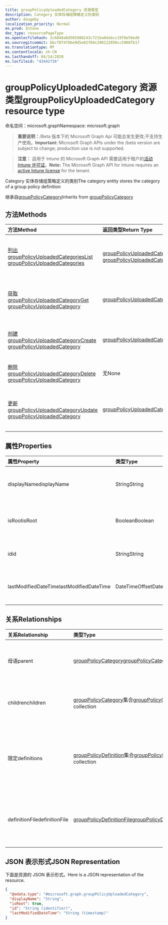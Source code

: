 ```yaml
---
title: groupPolicyUploadedCategory 资源类型
description: Category 实体存储组策略定义的类别
author: dougeby
localization_priority: Normal
ms.prod: Intune
doc_type: resourcePageType
ms.openlocfilehash: 2c6848a8d505980243c721ba0dabcc19f8e56ed6
ms.sourcegitcommit: bbcf074f0be9d5e02f84c290122850cc5968fb1f
ms.translationtype: MT
ms.contentlocale: zh-CN
ms.lasthandoff: 04/14/2020
ms.locfileid: "43442736"
---
```

# <a name="grouppolicyuploadedcategory-resource-type"></a><span data-ttu-id="e6c16-103">groupPolicyUploadedCategory 资源类型</span><span class="sxs-lookup"><span data-stu-id="e6c16-103">groupPolicyUploadedCategory resource type</span></span>

<span data-ttu-id="e6c16-104">命名空间：microsoft.graph</span><span class="sxs-lookup"><span data-stu-id="e6c16-104">Namespace: microsoft.graph</span></span>

> <span data-ttu-id="e6c16-105">**重要说明：**/Beta 版本下的 Microsoft Graph Api 可能会发生更改;不支持生产使用。</span><span class="sxs-lookup"><span data-stu-id="e6c16-105">**Important:** Microsoft Graph APIs under the /beta version are subject to change; production use is not supported.</span></span>

> <span data-ttu-id="e6c16-106">**注意：** 适用于 Intune 的 Microsoft Graph API 需要适用于租户的[活动 Intune 许可证](https://go.microsoft.com/fwlink/?linkid=839381)。</span><span class="sxs-lookup"><span data-stu-id="e6c16-106">**Note:** The Microsoft Graph API for Intune requires an [active Intune license](https://go.microsoft.com/fwlink/?linkid=839381) for the tenant.</span></span>

<span data-ttu-id="e6c16-107">Category 实体存储组策略定义的类别</span><span class="sxs-lookup"><span data-stu-id="e6c16-107">The category entity stores the category of a group policy definition</span></span>


<span data-ttu-id="e6c16-108">继承自[groupPolicyCategory](../resources/intune-grouppolicy-grouppolicycategory.md)</span><span class="sxs-lookup"><span data-stu-id="e6c16-108">Inherits from [groupPolicyCategory](../resources/intune-grouppolicy-grouppolicycategory.md)</span></span>

## <a name="methods"></a><span data-ttu-id="e6c16-109">方法</span><span class="sxs-lookup"><span data-stu-id="e6c16-109">Methods</span></span>
|<span data-ttu-id="e6c16-110">方法</span><span class="sxs-lookup"><span data-stu-id="e6c16-110">Method</span></span>|<span data-ttu-id="e6c16-111">返回类型</span><span class="sxs-lookup"><span data-stu-id="e6c16-111">Return Type</span></span>|<span data-ttu-id="e6c16-112">说明</span><span class="sxs-lookup"><span data-stu-id="e6c16-112">Description</span></span>|
|:---|:---|:---|
|[<span data-ttu-id="e6c16-113">列出 groupPolicyUploadedCategories</span><span class="sxs-lookup"><span data-stu-id="e6c16-113">List groupPolicyUploadedCategories</span></span>](../api/intune-grouppolicy-grouppolicyuploadedcategory-list.md)|<span data-ttu-id="e6c16-114">[groupPolicyUploadedCategory](../resources/intune-grouppolicy-grouppolicyuploadedcategory.md)集合</span><span class="sxs-lookup"><span data-stu-id="e6c16-114">[groupPolicyUploadedCategory](../resources/intune-grouppolicy-grouppolicyuploadedcategory.md) collection</span></span>|<span data-ttu-id="e6c16-115">列出[groupPolicyUploadedCategory](../resources/intune-grouppolicy-grouppolicyuploadedcategory.md)对象的属性和关系。</span><span class="sxs-lookup"><span data-stu-id="e6c16-115">List properties and relationships of the [groupPolicyUploadedCategory](../resources/intune-grouppolicy-grouppolicyuploadedcategory.md) objects.</span></span>|
|[<span data-ttu-id="e6c16-116">获取 groupPolicyUploadedCategory</span><span class="sxs-lookup"><span data-stu-id="e6c16-116">Get groupPolicyUploadedCategory</span></span>](../api/intune-grouppolicy-grouppolicyuploadedcategory-get.md)|[<span data-ttu-id="e6c16-117">groupPolicyUploadedCategory</span><span class="sxs-lookup"><span data-stu-id="e6c16-117">groupPolicyUploadedCategory</span></span>](../resources/intune-grouppolicy-grouppolicyuploadedcategory.md)|<span data-ttu-id="e6c16-118">读取[groupPolicyUploadedCategory](../resources/intune-grouppolicy-grouppolicyuploadedcategory.md)对象的属性和关系。</span><span class="sxs-lookup"><span data-stu-id="e6c16-118">Read properties and relationships of the [groupPolicyUploadedCategory](../resources/intune-grouppolicy-grouppolicyuploadedcategory.md) object.</span></span>|
|[<span data-ttu-id="e6c16-119">创建 groupPolicyUploadedCategory</span><span class="sxs-lookup"><span data-stu-id="e6c16-119">Create groupPolicyUploadedCategory</span></span>](../api/intune-grouppolicy-grouppolicyuploadedcategory-create.md)|[<span data-ttu-id="e6c16-120">groupPolicyUploadedCategory</span><span class="sxs-lookup"><span data-stu-id="e6c16-120">groupPolicyUploadedCategory</span></span>](../resources/intune-grouppolicy-grouppolicyuploadedcategory.md)|<span data-ttu-id="e6c16-121">创建新的[groupPolicyUploadedCategory](../resources/intune-grouppolicy-grouppolicyuploadedcategory.md)对象。</span><span class="sxs-lookup"><span data-stu-id="e6c16-121">Create a new [groupPolicyUploadedCategory](../resources/intune-grouppolicy-grouppolicyuploadedcategory.md) object.</span></span>|
|[<span data-ttu-id="e6c16-122">删除 groupPolicyUploadedCategory</span><span class="sxs-lookup"><span data-stu-id="e6c16-122">Delete groupPolicyUploadedCategory</span></span>](../api/intune-grouppolicy-grouppolicyuploadedcategory-delete.md)|<span data-ttu-id="e6c16-123">无</span><span class="sxs-lookup"><span data-stu-id="e6c16-123">None</span></span>|<span data-ttu-id="e6c16-124">删除[groupPolicyUploadedCategory](../resources/intune-grouppolicy-grouppolicyuploadedcategory.md)。</span><span class="sxs-lookup"><span data-stu-id="e6c16-124">Deletes a [groupPolicyUploadedCategory](../resources/intune-grouppolicy-grouppolicyuploadedcategory.md).</span></span>|
|[<span data-ttu-id="e6c16-125">更新 groupPolicyUploadedCategory</span><span class="sxs-lookup"><span data-stu-id="e6c16-125">Update groupPolicyUploadedCategory</span></span>](../api/intune-grouppolicy-grouppolicyuploadedcategory-update.md)|[<span data-ttu-id="e6c16-126">groupPolicyUploadedCategory</span><span class="sxs-lookup"><span data-stu-id="e6c16-126">groupPolicyUploadedCategory</span></span>](../resources/intune-grouppolicy-grouppolicyuploadedcategory.md)|<span data-ttu-id="e6c16-127">更新[groupPolicyUploadedCategory](../resources/intune-grouppolicy-grouppolicyuploadedcategory.md)对象的属性。</span><span class="sxs-lookup"><span data-stu-id="e6c16-127">Update the properties of a [groupPolicyUploadedCategory](../resources/intune-grouppolicy-grouppolicyuploadedcategory.md) object.</span></span>|

## <a name="properties"></a><span data-ttu-id="e6c16-128">属性</span><span class="sxs-lookup"><span data-stu-id="e6c16-128">Properties</span></span>
|<span data-ttu-id="e6c16-129">属性</span><span class="sxs-lookup"><span data-stu-id="e6c16-129">Property</span></span>|<span data-ttu-id="e6c16-130">类型</span><span class="sxs-lookup"><span data-stu-id="e6c16-130">Type</span></span>|<span data-ttu-id="e6c16-131">说明</span><span class="sxs-lookup"><span data-stu-id="e6c16-131">Description</span></span>|
|:---|:---|:---|
|<span data-ttu-id="e6c16-132">displayName</span><span class="sxs-lookup"><span data-stu-id="e6c16-132">displayName</span></span>|<span data-ttu-id="e6c16-133">String</span><span class="sxs-lookup"><span data-stu-id="e6c16-133">String</span></span>|<span data-ttu-id="e6c16-134">从[GroupPolicyCategory](../resources/intune-grouppolicy-grouppolicycategory.md)继承的类别的显示名称的字符串 id</span><span class="sxs-lookup"><span data-stu-id="e6c16-134">The string id of the category's display name Inherited from [groupPolicyCategory](../resources/intune-grouppolicy-grouppolicycategory.md)</span></span>|
|<span data-ttu-id="e6c16-135">isRoot</span><span class="sxs-lookup"><span data-stu-id="e6c16-135">isRoot</span></span>|<span data-ttu-id="e6c16-136">Boolean</span><span class="sxs-lookup"><span data-stu-id="e6c16-136">Boolean</span></span>|<span data-ttu-id="e6c16-137">定义类别是否是从[GroupPolicyCategory](../resources/intune-grouppolicy-grouppolicycategory.md)继承的根类别</span><span class="sxs-lookup"><span data-stu-id="e6c16-137">Defines if the category is a root category Inherited from [groupPolicyCategory](../resources/intune-grouppolicy-grouppolicycategory.md)</span></span>|
|<span data-ttu-id="e6c16-138">id</span><span class="sxs-lookup"><span data-stu-id="e6c16-138">id</span></span>|<span data-ttu-id="e6c16-139">String</span><span class="sxs-lookup"><span data-stu-id="e6c16-139">String</span></span>|<span data-ttu-id="e6c16-140">实体的键。</span><span class="sxs-lookup"><span data-stu-id="e6c16-140">Key of the entity.</span></span> <span data-ttu-id="e6c16-141">继承自[groupPolicyCategory](../resources/intune-grouppolicy-grouppolicycategory.md)</span><span class="sxs-lookup"><span data-stu-id="e6c16-141">Inherited from [groupPolicyCategory](../resources/intune-grouppolicy-grouppolicycategory.md)</span></span>|
|<span data-ttu-id="e6c16-142">lastModifiedDateTime</span><span class="sxs-lookup"><span data-stu-id="e6c16-142">lastModifiedDateTime</span></span>|<span data-ttu-id="e6c16-143">DateTimeOffset</span><span class="sxs-lookup"><span data-stu-id="e6c16-143">DateTimeOffset</span></span>|<span data-ttu-id="e6c16-144">上次修改实体的日期和时间。</span><span class="sxs-lookup"><span data-stu-id="e6c16-144">The date and time the entity was last modified.</span></span> <span data-ttu-id="e6c16-145">继承自[groupPolicyCategory](../resources/intune-grouppolicy-grouppolicycategory.md)</span><span class="sxs-lookup"><span data-stu-id="e6c16-145">Inherited from [groupPolicyCategory](../resources/intune-grouppolicy-grouppolicycategory.md)</span></span>|

## <a name="relationships"></a><span data-ttu-id="e6c16-146">关系</span><span class="sxs-lookup"><span data-stu-id="e6c16-146">Relationships</span></span>
|<span data-ttu-id="e6c16-147">关系</span><span class="sxs-lookup"><span data-stu-id="e6c16-147">Relationship</span></span>|<span data-ttu-id="e6c16-148">类型</span><span class="sxs-lookup"><span data-stu-id="e6c16-148">Type</span></span>|<span data-ttu-id="e6c16-149">说明</span><span class="sxs-lookup"><span data-stu-id="e6c16-149">Description</span></span>|
|:---|:---|:---|
|<span data-ttu-id="e6c16-150">母语</span><span class="sxs-lookup"><span data-stu-id="e6c16-150">parent</span></span>|[<span data-ttu-id="e6c16-151">groupPolicyCategory</span><span class="sxs-lookup"><span data-stu-id="e6c16-151">groupPolicyCategory</span></span>](../resources/intune-grouppolicy-grouppolicycategory.md)|<span data-ttu-id="e6c16-152">继承自[groupPolicyCategory](../resources/intune-grouppolicy-grouppolicycategory.md)的父类别</span><span class="sxs-lookup"><span data-stu-id="e6c16-152">The parent category Inherited from [groupPolicyCategory](../resources/intune-grouppolicy-grouppolicycategory.md)</span></span>|
|<span data-ttu-id="e6c16-153">children</span><span class="sxs-lookup"><span data-stu-id="e6c16-153">children</span></span>|<span data-ttu-id="e6c16-154">[groupPolicyCategory](../resources/intune-grouppolicy-grouppolicycategory.md)集合</span><span class="sxs-lookup"><span data-stu-id="e6c16-154">[groupPolicyCategory](../resources/intune-grouppolicy-grouppolicycategory.md) collection</span></span>|<span data-ttu-id="e6c16-155">继承自[groupPolicyCategory](../resources/intune-grouppolicy-grouppolicycategory.md)的子类别</span><span class="sxs-lookup"><span data-stu-id="e6c16-155">The children categories Inherited from [groupPolicyCategory](../resources/intune-grouppolicy-grouppolicycategory.md)</span></span>|
|<span data-ttu-id="e6c16-156">限定</span><span class="sxs-lookup"><span data-stu-id="e6c16-156">definitions</span></span>|<span data-ttu-id="e6c16-157">[groupPolicyDefinition](../resources/intune-grouppolicy-grouppolicydefinition.md)集合</span><span class="sxs-lookup"><span data-stu-id="e6c16-157">[groupPolicyDefinition](../resources/intune-grouppolicy-grouppolicydefinition.md) collection</span></span>|<span data-ttu-id="e6c16-158">继承自[groupPolicyCategory](../resources/intune-grouppolicy-grouppolicycategory.md)的类别的直接 GroupPolicyDefinition 子级</span><span class="sxs-lookup"><span data-stu-id="e6c16-158">The immediate GroupPolicyDefinition children of the category Inherited from [groupPolicyCategory](../resources/intune-grouppolicy-grouppolicycategory.md)</span></span>|
|<span data-ttu-id="e6c16-159">definitionFile</span><span class="sxs-lookup"><span data-stu-id="e6c16-159">definitionFile</span></span>|[<span data-ttu-id="e6c16-160">groupPolicyDefinitionFile</span><span class="sxs-lookup"><span data-stu-id="e6c16-160">groupPolicyDefinitionFile</span></span>](../resources/intune-grouppolicy-grouppolicydefinitionfile.md)|<span data-ttu-id="e6c16-161">类别来自[GroupPolicyCategory](../resources/intune-grouppolicy-grouppolicycategory.md)继承的定义文件的 id</span><span class="sxs-lookup"><span data-stu-id="e6c16-161">The id of the definition file the category came from Inherited from [groupPolicyCategory](../resources/intune-grouppolicy-grouppolicycategory.md)</span></span>|

## <a name="json-representation"></a><span data-ttu-id="e6c16-162">JSON 表示形式</span><span class="sxs-lookup"><span data-stu-id="e6c16-162">JSON Representation</span></span>
<span data-ttu-id="e6c16-163">下面是资源的 JSON 表示形式。</span><span class="sxs-lookup"><span data-stu-id="e6c16-163">Here is a JSON representation of the resource.</span></span>
<!-- {
  "blockType": "resource",
  "keyProperty": "id",
  "@odata.type": "microsoft.graph.groupPolicyUploadedCategory"
}
-->
``` json
{
  "@odata.type": "#microsoft.graph.groupPolicyUploadedCategory",
  "displayName": "String",
  "isRoot": true,
  "id": "String (identifier)",
  "lastModifiedDateTime": "String (timestamp)"
}
```



